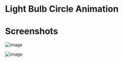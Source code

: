# Light Bulb Circle Animation



# Screenshots

![image](https://user-images.githubusercontent.com/72864817/174329424-cac81d02-7357-4120-a3fa-7e052ddccb62.png)

![image](https://user-images.githubusercontent.com/72864817/174329818-f2ce58be-bf86-4a0c-be05-aaae2a642a27.png)


